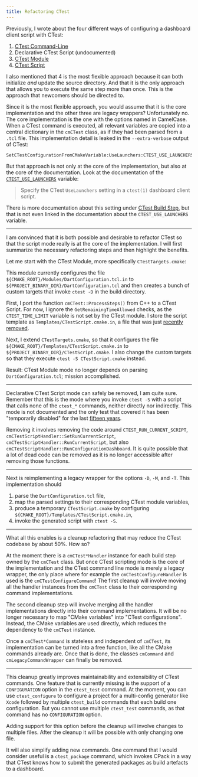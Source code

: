 ```yaml
---
title: Refactoring CTest
---
```


Previously, I wrote about the four different ways of configuring a dashboard
client script with CTest:

1. [CTest Command-Line](https://cmake.org/cmake/help/v3.30/manual/ctest.1.html#dashboard-client-via-ctest-command-line)
2. Declarative CTest Script (undocumented)
3. [CTest Module](https://cmake.org/cmake/help/v3.30/module/CTest.html)
4. [CTest Script](https://cmake.org/cmake/help/v3.30/manual/ctest.1.html#dashboard-client-via-ctest-script)

I also mentioned that 4 is the most flexible approach because it can both
initialize *and* update the source directory. And that it is the only approach
that allows you to execute the same step more than once. This is the approach
that newcomers should be directed to.

Since it is the most flexible approach, you would assume that it is the core
implementation and the other three are legacy wrappers? Unfortunately no. The
core implementation is the one with the options named in CamelCase. When a CTest
command is executed, all relevant variables are copied into a central dictionary
in the `cmCTest` class, as if they had been parsed from a `.tcl` file. This
implementation detail is leaked in the `--extra-verbose` output of CTest:

```
SetCTestConfigurationFromCMakeVariable:UseLaunchers:CTEST_USE_LAUNCHERS
```

But that approach is not only at the core of the implementation, but also at the
core of the documentation. Look at the documentation of the
[`CTEST_USE_LAUNCHERS`](https://cmake.org/cmake/help/v3.30/variable/CTEST_USE_LAUNCHERS.html)
variable:

> Specify the CTest `UseLaunchers` setting in a `ctest(1)` dashboard client
> script.

There is more documentation about this setting under
[CTest Build Step](https://cmake.org/cmake/help/latest/manual/ctest.1.html#ctest-build-step),
but that is not even linked in the documentation about the `CTEST_USE_LAUNCHERS`
variable.

***

I am convinced that it is both possible and desirable to refactor CTest so that
the script mode really is at the core of the implementation. I will first
summarize the necessary refactoring steps and then highlight the benefits.

Let me start with the CTest Module, more specifically `CTestTargets.cmake`:

This module currently configures the file
`${CMAKE_ROOT}/Modules/DartConfiguration.tcl.in` to
`${PROJECT_BINARY_DIR}/DartConfiguration.tcl` and then creates a bunch of custom
targets that invoke `ctest -D` in the build directory.

First, I port the function `cmCTest::ProcessSteps()` from C++ to a CTest Script.
For now, I ignore the `GetRemainingTimeAllowed` checks, as the
`CTEST_TIME_LIMIT` variable is not set by the CTest module. I store the script
template as `Templates/CTestScript.cmake.in`, a file that was just
[recently removed](https://gitlab.kitware.com/cmake/cmake/-/commit/4a259d82ad5ff60451273f8275527653a8844ed9).

Next, I extend `CTestTargets.cmake`, so that it configures the file
`${CMAKE_ROOT}/Templates/CTestScript.cmake.in` to
`${PROJECT_BINARY_DIR}/CTestScript.cmake`. I also change the custom targets so
that they execute `ctest -S CTestScript.cmake` instead.

Result: CTest Module mode no longer depends on parsing `DartConfiguration.tcl`;
mission accomplished.

***

Declarative CTest Script mode can safely be removed, I am quite sure. Remember
that this is the mode where you invoke `ctest -S` with a script that calls none
of the `ctest_*` commands, neither directly nor indirectly. This mode is not
documented and the only test that covered it has been "temporarily disabled" for
the last
[fifteen years](https://gitlab.kitware.com/cmake/cmake/-/commit/0429853f1bbb9ec09452a0d2aa0d62cb631d0d11).

Removing it involves removing the code around `CTEST_RUN_CURRENT_SCRIPT`,
`cmCTestScriptHandler::SetRunCurrentScript`,
`cmCTestScriptHandler::RunCurrentScript`, but also
`cmCTestScriptHandler::RunConfigurationDashboard`. It is quite possible that a
lot of dead code can be removed as it is no longer accessible after removing
those functions.

***

Next is reimplementing a legacy wrapper for the options `-D`, `-M`, and `-T`.
This implementation should

1. parse the `DartConfiguration.tcl` file,
2. map the parsed settings to their corresponding CTest module variables,
3. produce a temporary `CTestScript.cmake` by configuring
   `${CMAKE_ROOT}/Templates/CTestScript.cmake.in`,
4. invoke the generated script with `ctest -S`.

***

What all this enables is a cleanup refactoring that may reduce the CTest
codebase by about 50%. How so?

At the moment there is a `cmCTest*Handler` instance for each build step owned by
the `cmCTest` class. But once CTest scripting mode is the core of the
implementation and the CTest command line mode is merely a legacy wrapper, the
only place where for example the `cmCTestConfigureHandler` is used is the
`cmCTestConfigureCommand`! The first cleanup will involve moving all the handler
instances from the `cmCTest` class to their corresponding command
implementations.

The second cleanup step will involve merging all the handler implementations
directly into their command implementations. It will be no longer necessary to
map "CMake variables" into "CTest configurations". Instead, the CMake variables
are used directly, which reduces the dependency to the `cmCTest` instance.

Once a `cmCTest*Command` is stateless and independent of `cmCTest`, its
implementation can be turned into a free function, like all the CMake commands
already are. Once that is done, the classes `cmCommand` and
`cmLegacyCommandWrapper` can finally be removed.

***

This cleanup greatly improves maintainability and extensibility of CTest
commands. One feature that is currently missing is the support of a
`CONFIGURATION` option in the `ctest_test` command. At the moment, you can use
`ctest_configure` to configure a project for a multi-config generator like
`Xcode` followed by multiple `ctest_build` commands that each build one
configuration. But you cannot use multiple `ctest_test` commands, as that
command has no `CONFIGURATION` option.

Adding support for this option before the cleanup will involve changes to
multiple files. After the cleanup it will be possible with only changing one
file.

It will also simplify adding new commands. One command that I would consider
useful is a `ctest_package` command, which invokes CPack in a way that CTest
knows how to submit the generated packages as build artefacts to a dashboard.
